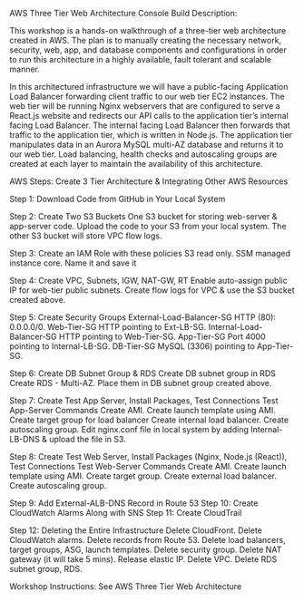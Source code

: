 AWS Three Tier Web Architecture Console Build
Description:

This workshop is a hands-on walkthrough of a three-tier web architecture created in AWS. The plan is to manually creating the necessary network, security, web, app, and database components and configurations in order to run this architecture in a highly available, fault tolerant and scalable manner.


In this architectured infrastructure we will have a public-facing Application Load Balancer forwarding client traffic to our web tier EC2 instances. The web tier will be running Nginx webservers that are configured to serve a React.js website and redirects our API calls to the application tier’s internal facing Load Balancer. The internal facing Load Balancer then forwards that traffic to the application tier, which is written in Node.js. The application tier manipulates data in an Aurora MySQL multi-AZ database and returns it to our web tier. Load balancing, health checks and autoscaling groups are created at each layer to maintain the availability of this architecture.


AWS Steps:
Create 3 Tier Architecture & Integrating Other AWS Resources

Step 1: Download Code from GitHub in Your Local System

Step 2: Create Two S3 Buckets
One S3 bucket for storing web-server & app-server code.
Upload the code to your S3 from your local system.
The other S3 bucket will store VPC flow logs.

Step 3: Create an IAM Role with these policies
S3 read only.
SSM managed instance core.
Name it and save it

Step 4: Create VPC, Subnets, IGW, NAT-GW, RT
Enable auto-assign public IP for web-tier public subnets.
Create flow logs for VPC & use the S3 bucket created above.

Step 5: Create Security Groups
External-Load-Balancer-SG HTTP (80): 0.0.0.0/0.
Web-Tier-SG HTTP pointing to Ext-LB-SG.
Internal-Load-Balancer-SG HTTP pointing to Web-Tier-SG.
App-Tier-SG  Port 4000 pointing to Internal-LB-SG.
DB-Tier-SG  MySQL (3306) pointing to App-Tier-SG.

Step 6: Create DB Subnet Group & RDS
Create DB subnet group in RDS
Create RDS - Multi-AZ.
Place them in DB subnet group created above.

Step 7: Create Test App Server, Install Packages, Test Connections
Test App-Server Commands
Create AMI.
Create launch template using AMI.
Create target group for load balancer
Create internal load balancer.
Create autoscaling group.
Edit nginx.conf file in local system by adding Internal-LB-DNS & upload the file in S3.

Step 8: Create Test Web Server, Install Packages (Nginx, Node.js (React)), Test Connections
Test Web-Server Commands
Create AMI.
Create launch template using AMI.
Create target group.
Create external load balancer.
Create autoscaling group.

Step 9: Add External-ALB-DNS Record in Route 53
Step 10: Create CloudWatch Alarms Along with SNS
Step 11: Create CloudTrail

Step 12: Deleting the Entire Infrastructure
Delete CloudFront.
Delete CloudWatch alarms.
Delete records from Route 53.
Delete load balancers, target groups, ASG, launch templates.
Delete security group.
Delete NAT gateway (it will take 5 mins).
Release elastic IP.
Delete VPC.
Delete RDS subnet group, RDS.

Workshop Instructions:
See AWS Three Tier Web Architecture